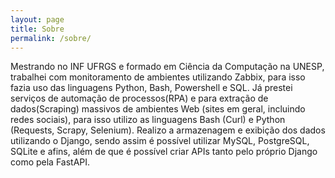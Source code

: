 ```yaml
---
layout: page
title: Sobre
permalink: /sobre/
---
```


Mestrando no INF UFRGS e formado em Ciência da Computação na UNESP,
trabalhei com monitoramento de ambientes utilizando Zabbix,
para isso fazia uso das linguagens Python, Bash, Powershell e SQL. Já prestei serviços de automação de
processos(RPA) e para extração de dados(Scraping) massivos de ambientes Web
(sites em geral, incluindo redes sociais), para isso utilizo as linguagens Bash (Curl) e Python
(Requests, Scrapy, Selenium).
Realizo a armazenagem e exibição dos dados utilizando o Django, sendo assim é possível utilizar MySQL,
PostgreSQL, SQLite e afins, além de que é possível criar APIs tanto pelo próprio Django como pela FastAPI.
